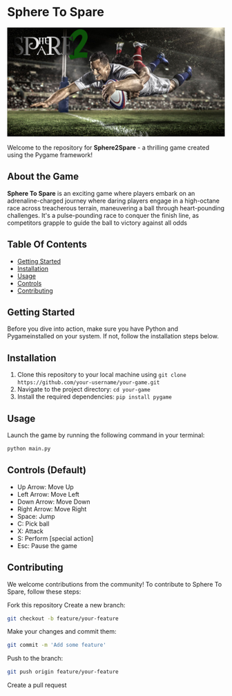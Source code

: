 # Sphere To Spare

![Sphere To Spare](loader1.png)

Welcome to the repository for **Sphere2Spare** - a thrilling game created using the Pygame framework!

## About the Game
**Sphere To Spare** is an exciting game where players embark on an adrenaline-charged journey where daring players engage in a high-octane race across treacherous terrain, maneuvering a ball through heart-pounding challenges. It's a pulse-pounding race to conquer the finish line, as competitors grapple to guide the ball to victory against all odds

## Table Of Contents
- [Getting Started](#getting-started)
- [Installation](#installation)
- [Usage](#usage)
- [Controls](#controls)
- [Contributing](#contributing)

## Getting Started
Before you dive into action, make sure you have Python and Pygameinstalled on your system. If not, follow the installation steps below.

## Installation
1. Clone this repository to your local machine using `git clone https://github.com/your-username/your-game.git`
2. Navigate to the project directory: `cd your-game`
3. Install the required dependencies: `pip install pygame`

## Usage
Launch the game by running the following command in your terminal:
```bash
python main.py
```

## Controls (Default)
- Up Arrow: Move Up
- Left Arrow: Move Left
- Down Arrow: Move Down
- Right Arrow: Move Right
- Space: Jump
- C: Pick ball
- X: Attack
- S: Perform [special action]
- Esc: Pause the game

## Contributing
We welcome contributions from the community! To contribute to Sphere To Spare, follow these steps:

Fork this repository
Create a new branch:
```bash
git checkout -b feature/your-feature
```
Make your changes and commit them:
```bash
git commit -m 'Add some feature'
```
Push to the branch:
```bash
git push origin feature/your-feature
```
Create a pull request
